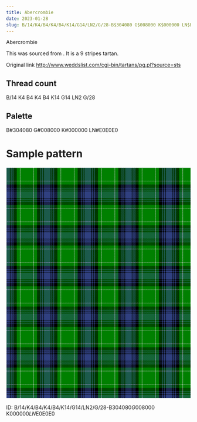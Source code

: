 ```yaml
---
title: Abercrombie
date: 2023-01-28
slug: B/14/K4/B4/K4/B4/K14/G14/LN2/G/28-B$304080 G$008000 K$000000 LN$E0E0E0
---
```

Abercrombie

This was sourced from <no value>.  It is a 9 stripes tartan.

Original link http://www.weddslist.com/cgi-bin/tartans/pg.pl?source=sts

## Thread count
B/14 K4 B4 K4 B4 K14 G14 LN2 G/28

## Palette
B#304080 G#008000 K#000000 LN#E0E0E0

# Sample pattern

![Tartan detail](tartan.png "B/14 K4 B4 K4 B4 K14 G14 LN2 G/28 tartan")

ID: B/14/K4/B4/K4/B4/K14/G14/LN2/G/28-B$304080 G$008000 K$000000 LN$E0E0E0